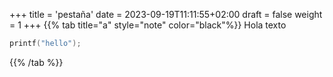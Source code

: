 +++
title = 'pestaña'
date = 2023-09-19T11:11:55+02:00
draft = false
weight = 1
+++
{{% tab title="a" style="note" color="black"%}}
Hola texto
```c
printf("hello");
```
{{% /tab %}}        